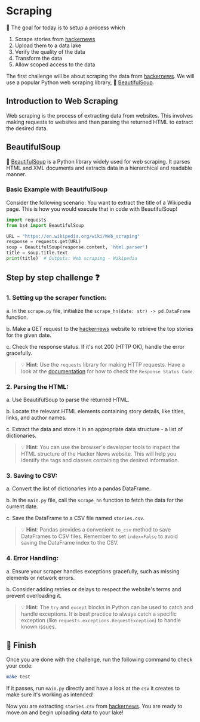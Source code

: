 # Scraping

🏁 The goal for today is to setup a process which

1. Scrape stories from [hackernews](https://news.ycombinator.com/front)
2. Upload them to a data lake
3. Verify the quality of the data
4. Transform the data
5. Allow scoped access to the data

The first challenge will be about scraping the data from [hackernews](https://news.ycombinator.com/front). We will use a popular Python web scraping library, 🍜 [BeautifulSoup](https://www.crummy.com/software/BeautifulSoup/).


## Introduction to Web Scraping

Web scraping is the process of extracting data from websites. This involves making requests to websites and then parsing the returned HTML to extract the desired data.

## BeautifulSoup

🍜 [BeautifulSoup](https://www.crummy.com/software/BeautifulSoup/) is a Python library widely used for web scraping. It parses HTML and XML documents and extracts data in a hierarchical and readable manner.

### Basic Example with BeautifulSoup

Consider the following scenario: You want to extract the title of a Wikipedia page. This is how you would execute that in code with BeautifulSoup!

```python
import requests
from bs4 import BeautifulSoup

URL = "https://en.wikipedia.org/wiki/Web_scraping"
response = requests.get(URL)
soup = BeautifulSoup(response.content, 'html.parser')
title = soup.title.text
print(title)  # Outputs: Web scraping - Wikipedia
```


## Step by step challenge ❓

### 1. Setting up the scraper function:

   a. In the `scrape.py` file, initialize the `scrape_hn(date: str) -> pd.DataFrame` function.

   b. Make a GET request to the [hackernews](https://news.ycombinator.com/front) website to retrieve the top stories for the given date.

   c. Check the response status. If it's not 200 (HTTP OK), handle the error gracefully.

   > 💡 **Hint**: Use the `requests` library for making HTTP requests. Have a look at the [documentation](https://requests.readthedocs.io/en/latest/user/quickstart/) for how to check the `Response Status Code`.

### 2. Parsing the HTML:

   a. Use BeautifulSoup to parse the returned HTML.

   b. Locate the relevant HTML elements containing story details, like titles, links, and author names.

   c. Extract the data and store it in an appropriate data structure - a list of dictionaries.

   > 💡 **Hint**: You can use the browser's developer tools to inspect the HTML structure of the Hacker News website. This will help you identify the tags and classes containing the desired information.

### 3. Saving to CSV:

   a. Convert the list of dictionaries into a pandas DataFrame.

   b. In the `main.py` file, call the `scrape_hn` function to fetch the data for the current date.

   c. Save the DataFrame to a CSV file named `stories.csv`.

   > 💡 **Hint**: Pandas provides a convenient `to_csv` method to save DataFrames to CSV files. Remember to set `index=False` to avoid saving the DataFrame index to the CSV.

### 4. Error Handling:

   a. Ensure your scraper handles exceptions gracefully, such as missing elements or network errors.

   b. Consider adding retries or delays to respect the website's terms and prevent overloading it.

   > 💡 **Hint**: The `try` and `except` blocks in Python can be used to catch and handle exceptions. It is best practice to always catch a specific exception (like `requests.exceptions.RequestException`) to handle known issues.

## 🏁 Finish

Once you are done with the challenge, run the following command to check your code:

```bash
make test
```

If it passes, run `main.py` directly and have a look at the `csv` it creates to make sure it's working as intended!

Now you are extracting `stories.csv` from [hackernews](https://news.ycombinator.com/front). You are ready to move on and begin uploading data to your lake!
